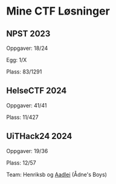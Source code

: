 # Mine CTF Løsninger

## NPST 2023
Oppgaver: 18/24

Egg: 1/X

Plass: 83/1291

## HelseCTF 2024
Oppgaver: 41/41

Plass: 11/427

## UiTHack24 2024
Oppgaver: 19/36

Plass: 12/57

Team: Henriksb og [Aadlei](https://github.com/Aadlei) (Ådne's Boys)

